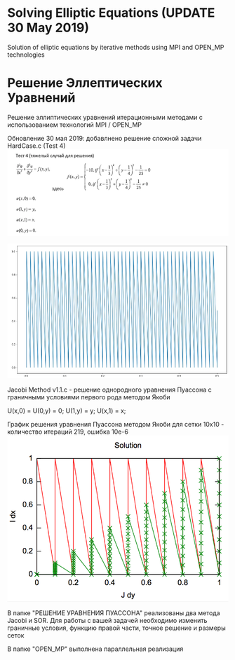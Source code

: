 # Solving Elliptic Equations (UPDATE 30 May 2019)
  Solution of elliptic equations by iterative methods using MPI and OPEN_MP technologies
  
# Решение Эллептических Уравнений
Решение эллиптических уравнений итерационными методами с использованием технологий MPI / OPEN_MP

Обновление 30 мая 2019: добавлнено решение сложной задачи HardCase.c (Test 4)
![alt text](https://github.com/jmacgyve/Solving-Elliptic-Equations/blob/master/Test%204%20(HardCase%20Ex).png)

![alt text](https://github.com/jmacgyve/Solving-Elliptic-Equations/blob/master/Solution%20HardCase.png)

Jacobi Method v1.1.c - решение однородного уравнения Пуассона с граничными условиями первого рода методом Якоби

U(x,0) = U(0,y) = 0;  U(1,y) = y;  U(x,1) = x;

График решения уравнения Пуассона методом Якоби для сетки 10х10 - количество итераций 219, ошибка 10e-6
![alt text](https://github.com/jmacgyve/Solving-Elliptic-Equations/blob/master/RESULT/Jacobi%20Solution%20test%202.png)


В папке "РЕШЕНИЕ УРАВНЕНИЯ ПУАССОНА" реализованы два метода Jacobi и SOR. 
Для работы с вашей задачей необходимо изменить граничные условия, функцию правой части, точное решение и размеры сеток


В папке "OPEN_MP" выполнена параллельная реализация
